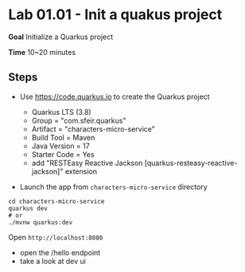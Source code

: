 # Lab 01.01 - Init a quakus project

**Goal** Initialize a Quarkus project

**Time** 10~20 minutes

## Steps

- Use https://code.quarkus.io to create the Quarkus project

  - Quarkus LTS (3.8)
  - Group = "com.sfeir.quarkus"
  - Artifact = "characters-micro-service"
  - Build Tool = Maven
  - Java Version = 17
  - Starter Code = Yes
  - add "RESTEasy Reactive Jackson [quarkus-resteasy-reactive-jackson]" extension

- Launch the app from `characters-micro-service` directory

```shell
cd characters-micro-service
quarkus dev
# or
./mvnw quarkus:dev
```

Open `http://localhost:8080`

- open the /hello endpoint
- take a look at dev ui

